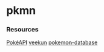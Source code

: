 # pkmn

### Resources
[PokéAPI](https://pokeapi.co/)
[veekun](https://veekun.com/dex)
[pokemon-database](https://github.com/cmmartti/pokemon-database)
